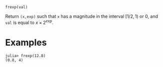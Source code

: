 ```
frexp(val)
```

Return `(x,exp)` such that `x` has a magnitude in the interval $[1/2, 1)$ or 0, and `val` is equal to $x \times 2^{exp}$.

# Examples

```jldoctest
julia> frexp(12.8)
(0.8, 4)
```
